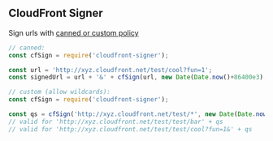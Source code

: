 ## CloudFront Signer

Sign urls with [canned or custom policy](http://docs.aws.amazon.com/AmazonCloudFront/latest/DeveloperGuide/private-content-signed-urls.html)

```js
// canned:
const cfSign = require('cloudfront-signer');

const url = 'http://xyz.cloudfront.net/test/cool?fun=1';
const signedUrl = url + '&' + cfSign(url, new Date(Date.now()+86400e3), cfKeypairId, cfPrivateKey)
```


```js
// custom (allow wildcards):
const cfSign = require('cloudfront-signer');

const qs = cfSign('http://xyz.cloudfront.net/test/*', new Date(Date.now()+86400e3), cfKeypairId, cfPrivateKey)
// valid for 'http://xyz.cloudfront.net/test/test/bar' + qs
// valid for 'http://xyz.cloudfront.net/test/test/cool?fun=1&' + qs
```